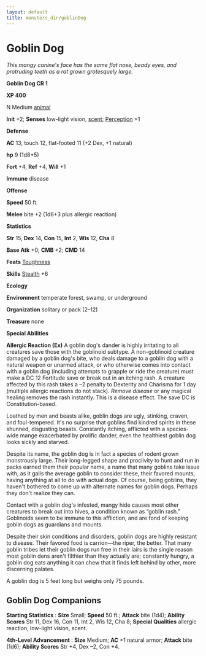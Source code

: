 ```yaml
---
layout: default
title: monsters_dir/goblinDog
---
```

# Goblin Dog

_This mangy canine's face has the same flat nose, beady eyes, and protruding teeth as a rat grown grotesquely large._

**Goblin Dog CR 1**

**XP 400**

N Medium [animal](../creatureTypes#_animal)

**Init** +2; **Senses** low-light vision, [scent](../universalMonsterRules#_scent); [Perception](../../skills_dir/perception#_perception) +1

**Defense**

**AC** 13, touch 12, flat-footed 11 (+2 Dex, +1 natural)

**hp** 9 (1d8+5)

**Fort** +4, **Ref** +4, **Will** +1

**Immune** disease

**Offense**

**Speed** 50 ft.

**Melee** bite +2 (1d6+3 plus allergic reaction)

**Statistics**

**Str** 15, **Dex** 14, **Con** 15, **Int** 2, **Wis** 12, **Cha** 8

**Base Atk** +0; **CMB** +2; **CMD** 14

**Feats** [Toughness](../../feats#_toughness)

**Skills** [Stealth](../../skills_dir/stealth#_stealth) +6

**Ecology**

**Environment** temperate forest, swamp, or underground

**Organization** solitary or pack (2–12)

**Treasure** none

**Special Abilities**

**Allergic Reaction (Ex)** A goblin dog's dander is highly irritating to all creatures save those with the goblinoid subtype. A non-goblinoid creature damaged by a goblin dog's bite, who deals damage to a goblin dog with a natural weapon or unarmed attack, or who otherwise comes into contact with a goblin dog (including attempts to grapple or ride the creature) must make a DC 12 Fortitude save or break out in an itching rash. A creature affected by this rash takes a –2 penalty to Dexterity and Charisma for 1 day (multiple allergic reactions do not stack). _Remove disease_ or any magical healing removes the rash instantly. This is a disease effect. The save DC is Constitution-based.

Loathed by men and beasts alike, goblin dogs are ugly, stinking, craven, and foul-tempered. It's no surprise that goblins find kindred spirits in these shunned, disgusting beasts. Constantly itching, afflicted with a species-wide mange exacerbated by prolific dander, even the healthiest goblin dog looks sickly and starved.

Despite its name, the goblin dog is in fact a species of rodent grown monstrously large. Their long-legged shape and proclivity to hunt and run in packs earned them their popular name, a name that many goblins take issue with, as it galls the average goblin to consider these, their favored mounts, having anything at all to do with actual dogs. Of course, being goblins, they haven't bothered to come up with alternate names for goblin dogs. Perhaps they don't realize they can.

Contact with a goblin dog's infested, mangy hide causes most other creatures to break out into hives, a condition known as “goblin rash.” Goblinoids seem to be immune to this affliction, and are fond of keeping goblin dogs as guardians and mounts.

Despite their skin conditions and disorders, goblin dogs are highly resistant to disease. Their favored food is carrion—the riper, the better. That many goblin tribes let their goblin dogs run free in their lairs is the single reason most goblin dens aren't filthier than they actually are; constantly hungry, a goblin dog eats anything it can chew that it finds left behind by other, more discerning palates.

A goblin dog is 5 feet long but weighs only 75 pounds.

## Goblin Dog Companions

**Starting Statistics** : **Size** Small; **Speed** 50 ft.; **Attack** bite (1d4); **Ability Scores** Str 11, Dex 16, Con 11, Int 2, Wis 12, Cha 8; **Special Qualities** allergic reaction, low-light vision, scent.

**4th-Level Advancement** : **Size** Medium; **AC** +1 natural armor; **Attack** bite (1d6); **Ability Scores** Str +4, Dex –2, Con +4.

